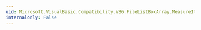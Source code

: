 ```yaml
---
uid: Microsoft.VisualBasic.Compatibility.VB6.FileListBoxArray.MeasureItem
internalonly: False
---
```

